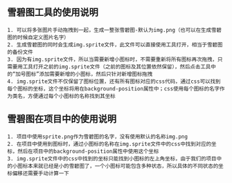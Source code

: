 <!--
 * @Author: zhangdongming zhangdongming@tvt.net.cn
 * @Date: 2024-05-09 17:15:20
 * @Description: 雪碧图工具的使用说明
-->
## 雪碧图工具的使用说明
    1. 可以将多张图片手动拖拽到一起，生成一整张雪碧图-默认为img.png（也可以在生成雪碧图的时候自定义图片名字）
    2. 生成雪碧图的同时会生成img.sprite文件，此文件可以直接使用工具打开，相当于雪碧图的备份文件
    3. 因为有img.sprite文件，所以当需要新增小图标时，不需要重新将所有图标再次拖拽，只需要用工具打开之前的img.sprite文件（之前的图标及其位置依然保留），然后点击工具中的“加号图标”添加需要新增的小图标，然后只针对新增图标拖拽
    4. img.sprite文件不仅保留了图标位置，还有所有图标对应的css代码，通过css可以找到每个图标的坐标，这个坐标将用在background-position属性中；css使用每个图标的名字作为类名，方便通过每个小图标的名称找到其坐标
## 雪碧图在项目中的使用说明
    1. 项目中使用sprite.png作为雪碧图的名字，没有使用默认的名称img.png
    2. 在项目中使用到图标时，通过小图标的名称在img.sprite文件中的css中找到对应的坐标，然后在项目中的background-position属性中使用这个坐标
    3. img.sprite文件中的css中找到的坐标只能找到小图标的左上角坐标，由于我们的项目中的小图标本来就已经是小的雪碧图了，一个小图标可能包含多种状态，所以具体的不同状态的坐标偏移还需要手动计算一下
